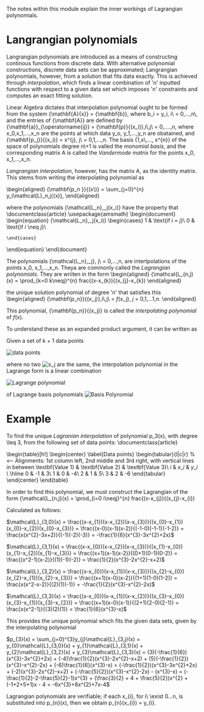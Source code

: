 The notes within this module explain the inner workings
of Lagrangian polynomials.

Langrangian polynomials
=======================

Langrangian polynomials are introduced as a means of 
constructing continous functions from discrete data.
With alternative polynomial constructions, discrete 
data sets can be approximated; Langrangian polynomials, 
however, from a solution that fits data exactly. This is 
achieved through *interpolation*, which finds a linear 
combination of 'n' inputted functions with respect to a 
given data set which imposes 'n' constraints and computes 
an exact fitting solution. 

Linear Algebra dictates that interpolation polynomial ought 
to be formed from the system {\mathbf{A}\{x}} = {\mathbf{b}}, 
where b\_i = y\_i, i\\ = 0,...,n\\, and the entries of {\mathbf{A}} 
are defined by {\mathbf{a}}\_{\operatorname{ij}} = 
{\mathbf{p}}{(x\_i)},i\\,j\\ = 0,....,n, where x\_0,x\_1,...,x\_n 
are the points at which data y\_o, y\_1,...,y\_n are obatained, and 
{\mathbf{p\_j}}{(x\_i)} = x^{j}, j\\ = 0,1,...,n. The basis {1,x\\,...,
x^{n}} of the space of polynomials degree n\\+1 is valled the *monomial 
basis*, and the corresponding matrix A is called the *Vandermode
matrix* for the points x\_0, x\_1,...,x\_n. 

*Langrangian interpolation*, however, has the matrix A, as the identity 
matrix. 
This stems from writing the interpolating polynomial as

\begin{aligned}
 {\mathbf{p\_n }}{(x\\)} = \sum_{j=0}^{n} y\_i\mathcal{L}\_n,j{(x)},
 \end{aligned}

where the polynomials {\mathcal{L\_n},\_j(x\_i)} have the property 
that 
\documentclass{article}
\usepackage{amsmath}
\begin{document}
\begin{equation}
  {\mathcal{L\_n},\_j(x\_i)}
    \begin{cases}
      1 & \text{if $i$ = $j$}\\
      0 & \text{if $i$ \neq $j$}\\

    \end{cases}       
\end{equation}
\end{document}
 
 The polynomials {\mathcal{L\_n},\_j}, j\\ = 0,...,n, are intertpolations
 of the points x\_0, x\_1,...,x\_n. Theya are commonly called the 
*Lagrangian polynomials*.
They are wriiten in the form 
\begin{aligned}
 {\mathcal{L_{n,j}(x) = \prod_{k=0 k\neqj}^{n} frac{(x-x_{k}){(x_{j}-x_{k})
 \end{aligned}

 the unique solution polynomial of degree 'n' that satisfies this 
\begin{aligned}
 {\mathbf{p\_n}}{(x\_j)},i\\,j\\ = $f$(x\_j), $j$ = 0,1,...1,n.
 \end{aligned}

 This polynomial, {\mathbf{p\_n}}{(x\_j)} is called the *interpolating
 polynomial* of $f$(x). 

 To understand these as an expanded product argument, it can be written as

 Given a set of k + 1 data points

![data points](https://wikimedia.org/api/rest_v1/media/math/render/svg/5e4f064b4751bb32d87cc829aca1b2b2f38d4a6d)

where no two  ![x_j](https://wikimedia.org/api/rest_v1/media/math/render/svg/5db47cb3d2f9496205a17a6856c91c1d3d363ccd) are the same, 
the interpolation polynomial in the Lagrange form is a linear combination

![Lagrange polynomial](https://wikimedia.org/api/rest_v1/media/math/render/svg/d07f3378ff7718c345e5d3d4a57d3053190226a0)

of Lagrange basis polynomials
![Basis Polynomial](https://wikimedia.org/api/rest_v1/media/math/render/svg/6e2c3a2ab16a8723c0446de6a30da839198fb04b)
 
 
 Example
 ======= 
 To find the unique *Lagranian interpolation* of polynomial p\_3(x),
 with degree \leq 3, from the following set of data points:
 \documentclass{article}


\begin{table}[h!]
  \begin{center}
    \label{Data points}
    \begin{tabular}{l|c|r} % <-- Alignments: 1st column left, 2nd middle and 3rd right, with vertical lines in between
      \textbf{Value 1} & \textbf{Value 2} & \textbf{Value 3}\\
      $i$ & $x\_i$ & $y\_i$ \\
      \hline
      0 & -1 & 3\\
      1 & 0 & -4\\
      2 & 1 & 5\\
      3 & 2 & -6
    \end{tabular}
  \end{center}
\end{table}

In order to find this polynomial, we must construct the Lagrangian 
of the form
{\mathcal{L_{n,j}(x) = \prod_{i=0 i\neqj}^{n} frac{(x-x_{j}){(x_{j}-x_{i})

Calculated as follows:

$\mathcal{L}_{3,0}(x) = \frac{(x-x_{1})(x-x_{2})(x-x_{3})}{(x_{0}-x_{1})(x_{0}-x_{2})(x_{0}-x_{3})} = 
\frac{(x-0)(x-1)(x-2)}{(-1-0)(-1-1)(-1-2)} = \frac{x(x^{2}-3x+2)}{(-1)(-2)(-3)} = -\frac{1}{6}(x^{3}-3x^{2}+2x)$

$\mathcal{L}_{3,1}(x) = \frac{(x-x_{0})(x-x_{2})(x-x_{3})}{(x_{1}-x_{0})(x_{1}-x_{2})(x_{1}-x_{3})} = 
\frac{(x+1)(x-1)(x-2)}{(0+1)(0-1)(0-2)} = \frac{(x^2-1)(x-2)}{(1)(-1)(-2)} = \frac{1}{2}(x^{3}-2x^{2}-x+2)$ 

$\mathcal{L}_{3,2}(x) = \frac{(x-x_{0})(x-x_{1})(x-x_{3})}{(x_{2}-x_{0})(x_{2}-x_{1})(x_{2}-x_{3})} = 
\frac{(x+1)(x-0)(x-2)}{(1+1)(1-0)(1-2)} = \frac{x(x^2-x-2)}{(2)(1)(-1)} = -\frac{1}{2}(x^{3}-x^{2}-2x)$ 

$\mathcal{L}_{3,3}(x) = \frac{(x-x_{0})(x-x_{1})(x-x_{2})}{(x_{3}-x_{0})(x_{3}-x_{1})(x_{3}-x_{2})} = 
\frac{(x+1)(x-0)(x-1)}{(2+1)(2-0)(2-1)} = \frac{x(x^2-1)}{(3)(2)(1)} = \frac{1}{6}(x^{3}-x)$ 


This provides the unique polynomial which fits the given data sets, 
given by the interpolating polynomial

$p_{3}(x) = \sum_{j=0}^{3}y_{j}\mathcal{L}_{3,j}(x) = y_{0}\mathcal{L}_{3,0}(x) + y_{1}\mathcal{L}_{3,1}(x) + y_{2}\mathcal{L}_{3,2}(x) + y_{3}\mathcal{L}_{3,3}(x) = 
(3)(-\frac{1}{6})(x^{3}-3x^{2}+2x) + (-4)\frac{1}{2}(x^{3}-2x^{2}-x+2) + (5)(-\frac{1}{2})(x^{3}-x^{2}-2x) + (-6)\frac{1}{6}(x^{3}-x) = 
(-\frac{1}{2})(x^{3}-3x^{2}+2x) + (-2)(x^{3}-2x^{2}-x+2) + (-\frac{5}{2})(x^{3}-x^{2}-2x) - (x^{3}-x) = 
(-\frac{1}{2}-2-\frac{5}{2}-1)x^{3} + (\frac{3}{2} + 4 + \frac{5}{2})x^{2} + (-1+2+5+1)x - 4 = 
-6x^{3}+8x^{2}+7x-4$

Lagrangian polynomials are verifiable; if each x_{i}, for i\\ \exist
0...n, is substituted into p_{n}(x), then we obtain p_{n}(x_{i}) = 
y_{i}.
 
 
 
